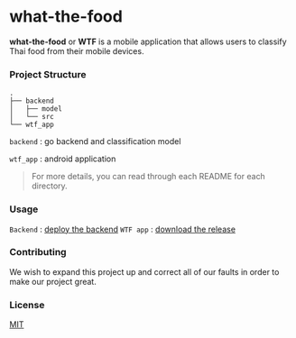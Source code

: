# what-the-food

**what-the-food** or **WTF** is a mobile application that allows users to classify Thai food from their mobile devices.

### Project Structure

```
.
├── backend
│   ├── model
│   └── src
└── wtf_app
```

`backend` : go backend and classification model

`wtf_app` : android application

> For more details, you can read through each README for each directory.

### Usage
`Backend` : [deploy the backend](./backend/README.md)
`WTF app` : [download the release](https://github.com/paleumm/what-the-food/releases)

### Contributing

We wish to expand this project up and correct all of our faults in order to make our project great.

### License
[MIT](https://choosealicense.com/licenses/mit/)
